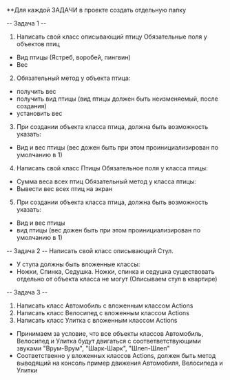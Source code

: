 **Для каждой ЗАДАЧИ в проекте создать отдельную папку

-- Задача 1 --
1) Написать свой класс описывающий птицу
Обязательные поля у объектов птиц
- Вид птицы (Ястреб, воробей, пингвин)
- Вес
2) Обязательный метод у объекта птица:
- получить вес
- получить вид птицы (вид птицы должен быть неизменяемый, после создания)
- установить вес
3) При создании объекта класса птица, должна быть возможность указать:
- Вид и вес птицы (вес дожен быть при этом проинициализирован по умолчанию в 1)
4) Написать свой класс Птицы
Обязательное поля у класса птицы:
- Сумма веса всех птиц
Обязательный метод у класса птицы:
- Вывести вес всех птиц на экран
5) При создании объекта класса птица, должна быть возможность указать:
- Вид и вес птицы
- вид птицы (вес дожен быть при этом проинициализирован по умолчанию в 1)

-- Задача 2 --
Написать свой класс описывающий Стул. 
- У стула должны быть вложенные классы:
- Ножки, Спинка, Седушка. Ножки, спинка и седушка существовать отдельно от объекта класса не могут (Описываем стул в квартире)

-- Задача 3 --
1) Написать класс Автомобиль с вложенным классом Actions 
2) Написать класс Велосипед с вложенным классом Actions 
3) Написать класс Улитка с вложенным классом Actions
- Принимаем за условие, что все объекты классов Автомобиль, 
Велосипед и Улитка будут двигаться с соответветствующими звуками 
"Врум-Врум", "Шарк-Шарк", "Шлеп-Шлеп"
- Соответственно у вложенных классов Actions, должен быть метод выводящий на консоль пример движения Автомобиля, Велосипеда и Улитки